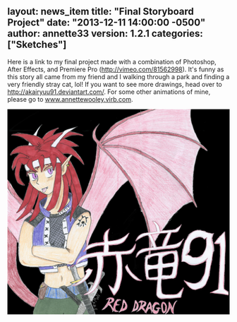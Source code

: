 layout: news_item
title: "Final Storyboard Project"
date: "2013-12-11 14:00:00 -0500"
author: annette33
version: 1.2.1
categories: ["Sketches"]
---
Here is a link to my final project made with a combination of Photoshop, After Effects, and Premiere Pro (http://vimeo.com/81562998). It's funny as this story all came from my friend and I walking through a park and finding a very friendly stray cat, lol! If you want to see more drawings, head over to http://akairyuu91.deviantart.com/. For some other animations of mine, please go to www.annettewooley.virb.com. 

![AkaiRyuu91](/img/AkaiRyuu91.jpg)

